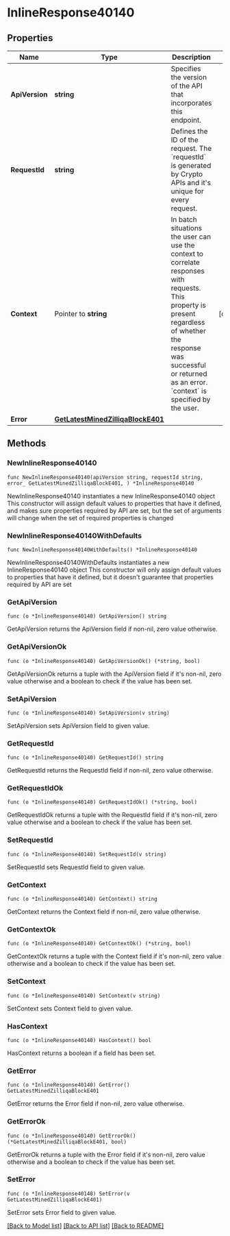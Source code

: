 # InlineResponse40140

## Properties

Name | Type | Description | Notes
------------ | ------------- | ------------- | -------------
**ApiVersion** | **string** | Specifies the version of the API that incorporates this endpoint. | 
**RequestId** | **string** | Defines the ID of the request. The &#x60;requestId&#x60; is generated by Crypto APIs and it&#39;s unique for every request. | 
**Context** | Pointer to **string** | In batch situations the user can use the context to correlate responses with requests. This property is present regardless of whether the response was successful or returned as an error. &#x60;context&#x60; is specified by the user. | [optional] 
**Error** | [**GetLatestMinedZilliqaBlockE401**](GetLatestMinedZilliqaBlockE401.md) |  | 

## Methods

### NewInlineResponse40140

`func NewInlineResponse40140(apiVersion string, requestId string, error_ GetLatestMinedZilliqaBlockE401, ) *InlineResponse40140`

NewInlineResponse40140 instantiates a new InlineResponse40140 object
This constructor will assign default values to properties that have it defined,
and makes sure properties required by API are set, but the set of arguments
will change when the set of required properties is changed

### NewInlineResponse40140WithDefaults

`func NewInlineResponse40140WithDefaults() *InlineResponse40140`

NewInlineResponse40140WithDefaults instantiates a new InlineResponse40140 object
This constructor will only assign default values to properties that have it defined,
but it doesn't guarantee that properties required by API are set

### GetApiVersion

`func (o *InlineResponse40140) GetApiVersion() string`

GetApiVersion returns the ApiVersion field if non-nil, zero value otherwise.

### GetApiVersionOk

`func (o *InlineResponse40140) GetApiVersionOk() (*string, bool)`

GetApiVersionOk returns a tuple with the ApiVersion field if it's non-nil, zero value otherwise
and a boolean to check if the value has been set.

### SetApiVersion

`func (o *InlineResponse40140) SetApiVersion(v string)`

SetApiVersion sets ApiVersion field to given value.


### GetRequestId

`func (o *InlineResponse40140) GetRequestId() string`

GetRequestId returns the RequestId field if non-nil, zero value otherwise.

### GetRequestIdOk

`func (o *InlineResponse40140) GetRequestIdOk() (*string, bool)`

GetRequestIdOk returns a tuple with the RequestId field if it's non-nil, zero value otherwise
and a boolean to check if the value has been set.

### SetRequestId

`func (o *InlineResponse40140) SetRequestId(v string)`

SetRequestId sets RequestId field to given value.


### GetContext

`func (o *InlineResponse40140) GetContext() string`

GetContext returns the Context field if non-nil, zero value otherwise.

### GetContextOk

`func (o *InlineResponse40140) GetContextOk() (*string, bool)`

GetContextOk returns a tuple with the Context field if it's non-nil, zero value otherwise
and a boolean to check if the value has been set.

### SetContext

`func (o *InlineResponse40140) SetContext(v string)`

SetContext sets Context field to given value.

### HasContext

`func (o *InlineResponse40140) HasContext() bool`

HasContext returns a boolean if a field has been set.

### GetError

`func (o *InlineResponse40140) GetError() GetLatestMinedZilliqaBlockE401`

GetError returns the Error field if non-nil, zero value otherwise.

### GetErrorOk

`func (o *InlineResponse40140) GetErrorOk() (*GetLatestMinedZilliqaBlockE401, bool)`

GetErrorOk returns a tuple with the Error field if it's non-nil, zero value otherwise
and a boolean to check if the value has been set.

### SetError

`func (o *InlineResponse40140) SetError(v GetLatestMinedZilliqaBlockE401)`

SetError sets Error field to given value.



[[Back to Model list]](../README.md#documentation-for-models) [[Back to API list]](../README.md#documentation-for-api-endpoints) [[Back to README]](../README.md)


